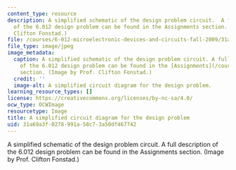 ```yaml
---
content_type: resource
description: A simplified schematic of the design problem circuit.  A full description
  of the 6.012 design problem can be found in the Assignments section. (Image by Prof.
  Clifton Fonstad.)
file: /courses/6-012-microelectronic-devices-and-circuits-fall-2009/31a69a3f0278991a58c73a50df467742_6-012f09-th.jpg
file_type: image/jpeg
image_metadata:
  caption: A simplified schematic of the design problem circuit. A full description
    of the 6.012 design problem can be found in the [Assignments](/courses/6-012-microelectronic-devices-and-circuits-fall-2009/pages/assignments)
    section. (Image by Prof. Clifton Fonstad.)
  credit: ''
  image-alt: A simplified circuit diagram for the design problem.
learning_resource_types: []
license: https://creativecommons.org/licenses/by-nc-sa/4.0/
ocw_type: OCWImage
resourcetype: Image
title: A simplified circuit diagram for the design problem
uid: 31a69a3f-0278-991a-58c7-3a50df467742
---
```

A simplified schematic of the design problem circuit.  A full description of the 6.012 design problem can be found in the Assignments section. (Image by Prof. Clifton Fonstad.)